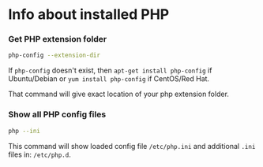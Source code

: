# Info about installed PHP

### Get PHP extension folder

```bash
php-config --extension-dir
```

If `php-config` doesn't exist, then `apt-get install php-config` if Ubuntu/Debian or `yum install php-config` if CentOS/Red Hat.

That command will give exact location of your php extension folder.

### Show all PHP config files

```bash
php --ini
```
This command will show loaded config file `/etc/php.ini` and additional `.ini` files in: `/etc/php.d`.

